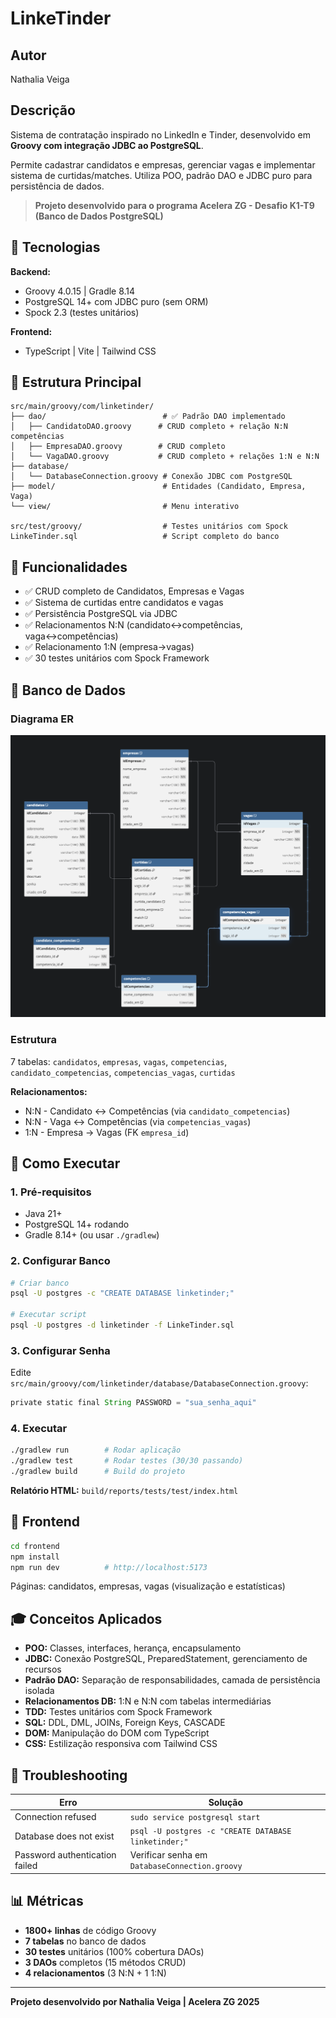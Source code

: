 # LinkeTinder

## Autor
Nathalia Veiga 

## Descrição
Sistema de contratação inspirado no LinkedIn e Tinder, desenvolvido em **Groovy com integração JDBC ao PostgreSQL**. 

Permite cadastrar candidatos e empresas, gerenciar vagas e implementar sistema de curtidas/matches. Utiliza POO, padrão DAO e JDBC puro para persistência de dados.

> **Projeto desenvolvido para o programa Acelera ZG - Desafio K1-T9 (Banco de Dados PostgreSQL)**
>
## 🚀 Tecnologias

**Backend:**
- Groovy 4.0.15 | Gradle 8.14
- PostgreSQL 14+ com JDBC puro (sem ORM)
- Spock 2.3 (testes unitários)

**Frontend:**
- TypeScript | Vite | Tailwind CSS

## 📁 Estrutura Principal

```
src/main/groovy/com/linketinder/
├── dao/                          # ✅ Padrão DAO implementado
│   ├── CandidatoDAO.groovy      # CRUD completo + relação N:N competências
│   ├── EmpresaDAO.groovy        # CRUD completo
│   └── VagaDAO.groovy           # CRUD completo + relações 1:N e N:N
├── database/
│   └── DatabaseConnection.groovy # Conexão JDBC com PostgreSQL
├── model/                        # Entidades (Candidato, Empresa, Vaga)
└── view/                         # Menu interativo

src/test/groovy/                  # Testes unitários com Spock
LinkeTinder.sql                   # Script completo do banco
```

## 🎯 Funcionalidades

- ✅ CRUD completo de Candidatos, Empresas e Vagas
- ✅ Sistema de curtidas entre candidatos e vagas
- ✅ Persistência PostgreSQL via JDBC
- ✅ Relacionamentos N:N (candidato↔competências, vaga↔competências)
- ✅ Relacionamento 1:N (empresa→vagas)
- ✅ 30 testes unitários com Spock Framework

## 💾 Banco de Dados

### Diagrama ER
![Diagrama do Banco](diagram-er.png)

### Estrutura
7 tabelas: `candidatos`, `empresas`, `vagas`, `competencias`, `candidato_competencias`, `competencias_vagas`, `curtidas`

**Relacionamentos:**
- N:N - Candidato ↔ Competências (via `candidato_competencias`)
- N:N - Vaga ↔ Competências (via `competencias_vagas`)
- 1:N - Empresa → Vagas (FK `empresa_id`)

## 🏃 Como Executar

### 1. Pré-requisitos
- Java 21+
- PostgreSQL 14+ rodando
- Gradle 8.14+ (ou usar `./gradlew`)

### 2. Configurar Banco
```bash
# Criar banco
psql -U postgres -c "CREATE DATABASE linketinder;"

# Executar script
psql -U postgres -d linketinder -f LinkeTinder.sql
```

### 3. Configurar Senha
Edite `src/main/groovy/com/linketinder/database/DatabaseConnection.groovy`:
```groovy
private static final String PASSWORD = "sua_senha_aqui"
```

### 4. Executar
```bash
./gradlew run        # Rodar aplicação
./gradlew test       # Rodar testes (30/30 passando)
./gradlew build      # Build do projeto
```


**Relatório HTML:** `build/reports/tests/test/index.html`

## 🎨 Frontend 

```bash
cd frontend
npm install
npm run dev          # http://localhost:5173
```

Páginas: candidatos, empresas, vagas (visualização e estatísticas)

## 🎓 Conceitos Aplicados

- **POO:** Classes, interfaces, herança, encapsulamento
- **JDBC:** Conexão PostgreSQL, PreparedStatement, gerenciamento de recursos
- **Padrão DAO:** Separação de responsabilidades, camada de persistência isolada
- **Relacionamentos DB:** 1:N e N:N com tabelas intermediárias
- **TDD:** Testes unitários com Spock Framework
- **SQL:** DDL, DML, JOINs, Foreign Keys, CASCADE
- **DOM:** Manipulação do DOM com TypeScript
- **CSS:** Estilização responsiva com Tailwind CSS

## 🐛 Troubleshooting

| Erro | Solução |
|------|---------|
| Connection refused | `sudo service postgresql start` |
| Database does not exist | `psql -U postgres -c "CREATE DATABASE linketinder;"` |
| Password authentication failed | Verificar senha em `DatabaseConnection.groovy` |

## 📊 Métricas

- **1800+ linhas** de código Groovy
- **7 tabelas** no banco de dados
- **30 testes** unitários (100% cobertura DAOs)
- **3 DAOs** completos (15 métodos CRUD)
- **4 relacionamentos** (3 N:N + 1 1:N)

---

**Projeto desenvolvido por Nathalia Veiga | Acelera ZG 2025**
